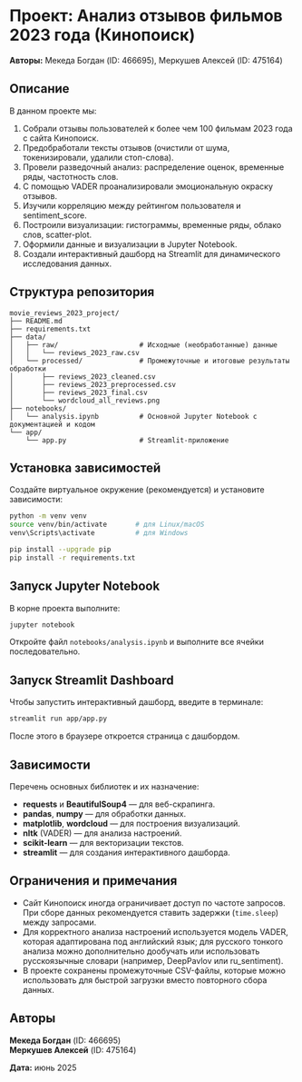 # Проект: Анализ отзывов фильмов 2023 года (Кинопоиск)

**Авторы:** Мекеда Богдан (ID: 466695), Меркушев Алексей (ID: 475164)

## Описание
В данном проекте мы:
1. Собрали отзывы пользователей к более чем 100 фильмам 2023 года с сайта Кинопоиск.
2. Предобработали тексты отзывов (очистили от шума, токенизировали, удалили стоп-слова).
3. Провели разведочный анализ: распределение оценок, временные ряды, частотность слов.
4. С помощью VADER проанализировали эмоциональную окраску отзывов.
5. Изучили корреляцию между рейтингом пользователя и sentiment_score.
6. Построили визуализации: гистограммы, временные ряды, облако слов, scatter-plot.
7. Оформили данные и визуализации в Jupyter Notebook.
8. Создали интерактивный дашборд на Streamlit для динамического исследования данных.

## Структура репозитория
```
movie_reviews_2023_project/
├── README.md
├── requirements.txt
├── data/
│   ├── raw/                    # Исходные (необработанные) данные
│   │   └── reviews_2023_raw.csv
│   └── processed/              # Промежуточные и итоговые результаты обработки
│       ├── reviews_2023_cleaned.csv
│       ├── reviews_2023_preprocessed.csv
│       ├── reviews_2023_final.csv
│       └── wordcloud_all_reviews.png
├── notebooks/
│   └── analysis.ipynb          # Основной Jupyter Notebook с документацией и кодом
└── app/
    └── app.py                  # Streamlit-приложение
```

## Установка зависимостей
Создайте виртуальное окружение (рекомендуется) и установите зависимости:

```bash
python -m venv venv
source venv/bin/activate       # для Linux/macOS
venv\Scripts\activate          # для Windows

pip install --upgrade pip
pip install -r requirements.txt
```

## Запуск Jupyter Notebook
В корне проекта выполните:

```bash
jupyter notebook
```

Откройте файл `notebooks/analysis.ipynb` и выполните все ячейки последовательно.

## Запуск Streamlit Dashboard
Чтобы запустить интерактивный дашборд, введите в терминале:

```bash
streamlit run app/app.py
```

После этого в браузере откроется страница с дашбордом.

## Зависимости
Перечень основных библиотек и их назначение:

- **requests** и **BeautifulSoup4** — для веб-скрапинга.
- **pandas**, **numpy** — для обработки данных.
- **matplotlib**, **wordcloud** — для построения визуализаций.
- **nltk** (VADER) — для анализа настроений.
- **scikit-learn** — для векторизации текстов.
- **streamlit** — для создания интерактивного дашборда.

## Ограничения и примечания
- Сайт Кинопоиск иногда ограничивает доступ по частоте запросов. При сборе данных рекомендуется ставить задержки (`time.sleep`) между запросами.
- Для корректного анализа настроений используется модель VADER, которая адаптирована под английский язык; для русского тонкого анализа можно дополнительно дообучать или использовать русскоязычные словари (например, DeepPavlov или ru_sentiment).
- В проекте сохранены промежуточные CSV-файлы, которые можно использовать для быстрой загрузки вместо повторного сбора данных.

## Авторы
**Мекеда Богдан** (ID: 466695)  
**Меркушев Алексей** (ID: 475164)

**Дата:** июнь 2025